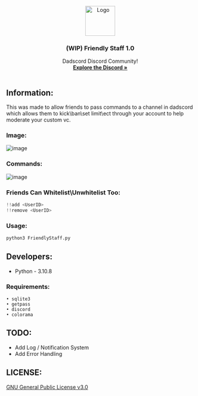<!-- PROJECT LOGO -->
<br />
<div align="center">
  <a href="https://discord.gg/daddy">
    <img src="https://cdn.discordapp.com/attachments/968933480807407666/1112843933274357883/55d79e34f29aa985fc01ec63093bc98b.png" alt="Logo" width="80" height="80">
  </a>

  <h3 align="center">(WIP) Friendly Staff 1.0</h3>

  <p align="center">
    Dadscord Discord Community!
    <br />
    <a href="https://discord.gg/daddy"><strong>Explore the Discord »</strong></a>
    <br />
    <br />
  </p>
</div>

## Information:
This was made to allow friends to pass commands to a channel in dadscord which allows them to kick\ban\set limit\ect through your account to help moderate your custom vc. 

### Image:
![image](https://i.gyazo.com/19968c34774534b9acc9ba330349af8a.png)

### Commands:
![image](https://i.gyazo.com/0c1be005ed16ffcc7c03890dba2c0af2.png)


### Friends Can Whitelist\Unwhitelist Too:
```python
!!add <UserID>
!!remove <UserID>
```

### Usage:
```python
python3 FriendlyStaff.py
```

## Developers:
- Python - 3.10.8 
 
### Requirements:
```
• sqlite3
• getpass
• discord
• colorama 
```

## TODO:
- Add Log / Notification System 
- Add Error Handling 

## LICENSE:
[GNU General Public License v3.0](https://github.com/UrFingPoor/FriendlyStaff/blob/main/LICENSE)
